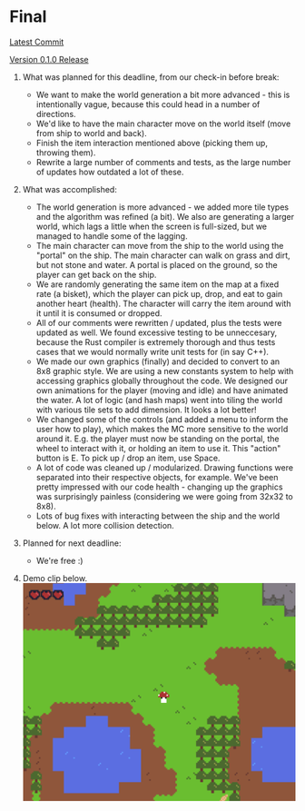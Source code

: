 # Final

[Latest Commit]()

[Version 0.1.0 Release](https://github.com/swamulism/aether_of_enclaves/releases/tag/0.1.0)

1. What was planned for this deadline, from our check-in before break:
     - We want to make the world generation a bit more advanced - this is intentionally vague, because this could head in a number of directions.
    - We'd like to have the main character move on the world itself (move from ship to world and back).
    - Finish the item interaction mentioned above (picking them up, throwing them).
    - Rewrite a large number of comments and tests, as the large number of updates how outdated a lot of these.

2. What was accomplished:
    - The world generation is more advanced - we added more tile types and the algorithm was refined (a bit). We also are generating a larger world, which lags a little when the screen is full-sized, but we managed to handle some of the lagging.
    - The main character can move from the ship to the world using the "portal" on the ship. The main character can walk on grass and dirt, but not stone and water. A portal is placed on the ground, so the player can get back on the ship.
    - We are randomly generating the same item on the map at a fixed rate (a bisket), which the player can pick up, drop, and eat to gain another heart (health). The character will carry the item around with it until it is consumed or dropped.
    - All of our comments were rewritten / updated, plus the tests were updated as well. We found excessive testing to be unneccesary, because the Rust compiler is extremely thorough and thus tests cases that we would normally write unit tests for (in say C++).
    - We made our own graphics (finally) and decided to convert to an 8x8 graphic style. We are using a new constants system to help with accessing graphics globally throughout the code. We designed our own animations for the player (moving and idle) and have animated the water. A lot of logic (and hash maps) went into tiling the world with various tile sets to add dimension. It looks a lot better!
    - We changed some of the controls (and added a menu to inform the user how to play), which makes the MC more sensitive to the world around it. E.g. the player must now be standing on the portal, the wheel to interact with it, or holding an item to use it. This "action" button is E. To pick up / drop an item, use Space.
    - A lot of code was cleaned up / modularized. Drawing functions were separated into their respective objects, for example. We've been pretty impressed with our code health - changing up the graphics was surprisingly painless (considering we were going from 32x32 to 8x8).
    - Lots of bug fixes with interacting between the ship and the world below. A lot more collision detection.

3. Planned for next deadline:
    - We're free :)

4. Demo clip below.
![Final demo gif](final_demo1.gif)

